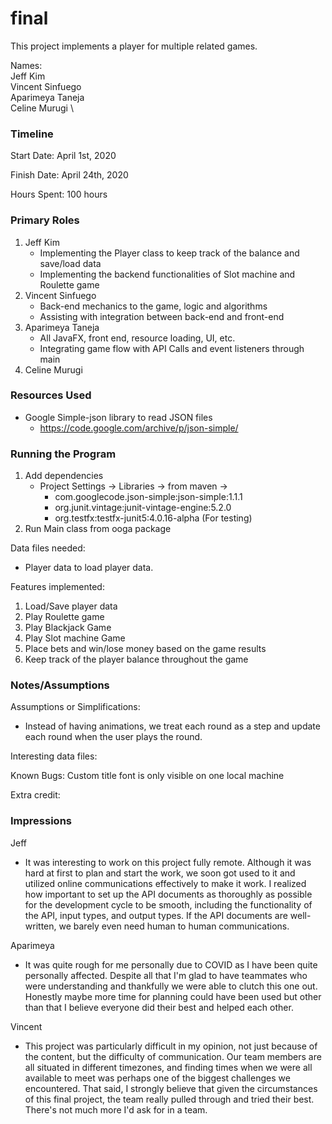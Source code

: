 final
====

This project implements a player for multiple related games.

Names: \
Jeff Kim \
Vincent Sinfuego \
Aparimeya Taneja \
Celine Murugi \


### Timeline

Start Date: April 1st, 2020

Finish Date: April 24th, 2020

Hours Spent: 100 hours 

### Primary Roles
1. Jeff Kim
    - Implementing the Player class to keep track of the balance and save/load data
    - Implementing the backend functionalities of Slot machine and Roulette game
2. Vincent Sinfuego
    - Back-end mechanics to the game, logic and algorithms
    - Assisting with integration between back-end and front-end
3. Aparimeya Taneja
    - All JavaFX, front end, resource loading, UI, etc.
    - Integrating game flow with API Calls and event listeners through main
4. Celine Murugi

### Resources Used
- Google Simple-json library to read JSON files
    - https://code.google.com/archive/p/json-simple/

### Running the Program
1. Add dependencies
    - Project Settings -> Libraries -> from maven -> 
        - com.googlecode.json-simple:json-simple:1.1.1
        - org.junit.vintage:junit-vintage-engine:5.2.0
        - org.testfx:testfx-junit5:4.0.16-alpha (For testing)
2. Run Main class from ooga package

Data files needed: 
- Player data to load player data. 

Features implemented:
1. Load/Save player data
2. Play Roulette game
3. Play Blackjack Game
4. Play Slot machine Game
5. Place bets and win/lose money based on the game results 
6. Keep track of the player balance throughout the game 


### Notes/Assumptions

Assumptions or Simplifications:
- Instead of having animations, we treat each round as a step and update each round when the user plays the round. 

Interesting data files:

Known Bugs:
Custom title font is only visible on one local machine

Extra credit:


### Impressions
Jeff
- It was interesting to work on this project fully remote. Although it was hard at first to plan and start the work, we soon got used to it 
and utilized online communications effectively to make it work. I realized how important to set up the API documents as thoroughly as possible 
for the development cycle to be smooth, including the functionality of the API, input types, and output types. If the API documents are 
well-written, we barely even need human to human communications. 

Aparimeya 
- It was quite rough for me personally due to COVID as I have been quite personally affected. Despite all that
I'm glad to have teammates who were understanding and thankfully we were able to clutch this one out. Honestly 
maybe more time for planning could have been used but other than that I believe everyone did their best and 
helped each other. 

Vincent
- This project was particularly difficult in my opinion, not just because of the content, but the difficulty of communication. Our team members are
all situated in different timezones, and finding times when we were all available to meet was perhaps one of the biggest challenges we encountered.
That said, I strongly believe that given the circumstances of this final project, the team really pulled through and tried their best. There's not 
much more I'd ask for in a team.
